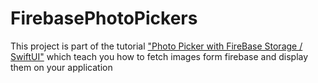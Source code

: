 # FirebasePhotoPickers

This project is part of the tutorial ["Photo Picker with FireBase Storage / SwiftUI"](https://medium.com/@thibault.giraudon/photo-picker-with-firebase-storage-swiftui-a71c48d4145d) which teach you how to fetch images form firebase and display them on your application
